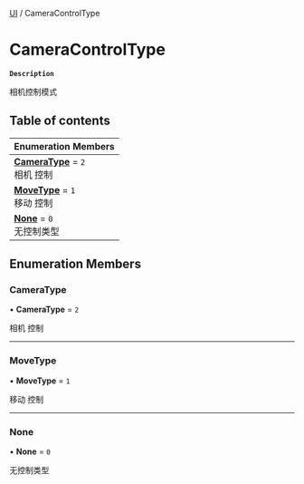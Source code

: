 [UI](../modules/UI.UI.md) / CameraControlType

# CameraControlType <Badge type="tip" text="Enumeration" /> <Score text="CameraControlType" />

**`Description`**

相机控制模式

## Table of contents

| Enumeration Members |
| :-----|
| **[CameraType](UI.CameraControlType.md#cameratype)** = ``2`` <br> 相机  控制|
| **[MoveType](UI.CameraControlType.md#movetype)** = ``1`` <br> 移动 控制|
| **[None](UI.CameraControlType.md#none)** = ``0`` <br> 无控制类型|

## Enumeration Members

### CameraType <Score text="CameraType" /> 

• **CameraType** = ``2``

相机  控制

___

### MoveType <Score text="MoveType" /> 

• **MoveType** = ``1``

移动 控制

___

### None <Score text="None" /> 

• **None** = ``0``

无控制类型
